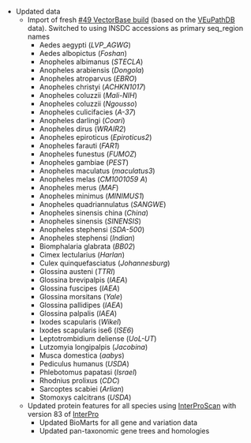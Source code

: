- Updated data
    - Import of fresh [#49 VectorBase build](https://vectorbase.org/vectorbase/app) (based on the [VEuPathDB](https://veupathdb.org) data). Switched to using INSDC accessions as primary seq\_region names
        - Aedes aegypti (*LVP_AGWG*)
        - Aedes albopictus (*Foshan*)
        - Anopheles albimanus (*STECLA*)
        - Anopheles arabiensis (*Dongola*)
        - Anopheles atroparvus (*EBRO*)
        - Anopheles christyi (*ACHKN1017*)
        - Anopheles coluzzii (*Mali-NIH*)
        - Anopheles coluzzii (*Ngousso*)
        - Anopheles culicifacies (*A-37*)
        - Anopheles darlingi (*Coari*)
        - Anopheles dirus (*WRAIR2*)
        - Anopheles epiroticus (*Epiroticus2*)
        - Anopheles farauti (*FAR1*)
        - Anopheles funestus (*FUMOZ*)
        - Anopheles gambiae (*PEST*)
        - Anopheles maculatus (*maculatus3*)
        - Anopheles melas (*CM1001059 A*)
        - Anopheles merus (*MAF*)
        - Anopheles minimus (*MINIMUS1*)
        - Anopheles quadriannulatus (*SANGWE*)
        - Anopheles sinensis china (*China*)
        - Anopheles sinensis (*SINENSIS*)
        - Anopheles stephensi (*SDA-500*)
        - Anopheles stephensi (*Indian*)
        - Biomphalaria glabrata (*BB02*)
        - Cimex lectularius (*Harlan*)
        - Culex quinquefasciatus (*Johannesburg*)
        - Glossina austeni (*TTRI*)
        - Glossina brevipalpis (*IAEA*)
        - Glossina fuscipes (*IAEA*)
        - Glossina morsitans (*Yale*)
        - Glossina pallidipes (*IAEA*)
        - Glossina palpalis (*IAEA*)
        - Ixodes scapularis (*Wikel*)
        - Ixodes scapularis ise6 (*ISE6*)
        - Leptotrombidium deliense (*UoL-UT*)
        - Lutzomyia longipalpis (*Jacobina*)
        - Musca domestica (*aabys*)
        - Pediculus humanus (*USDA*)
        - Phlebotomus papatasi (*Israel*)
        - Rhodnius prolixus (*CDC*)
        - Sarcoptes scabiei (*Arlian*)
        - Stomoxys calcitrans (*USDA*)
    - Updated protein features for all species using [InterProScan](http://www.ebi.ac.uk/interpro/search/sequence-search) with version 83 of [InterPro](https://www.ebi.ac.uk/interpro/)
		- Updated BioMarts for all gene and variation data
		- Updated pan-taxonomic gene trees and homologies
